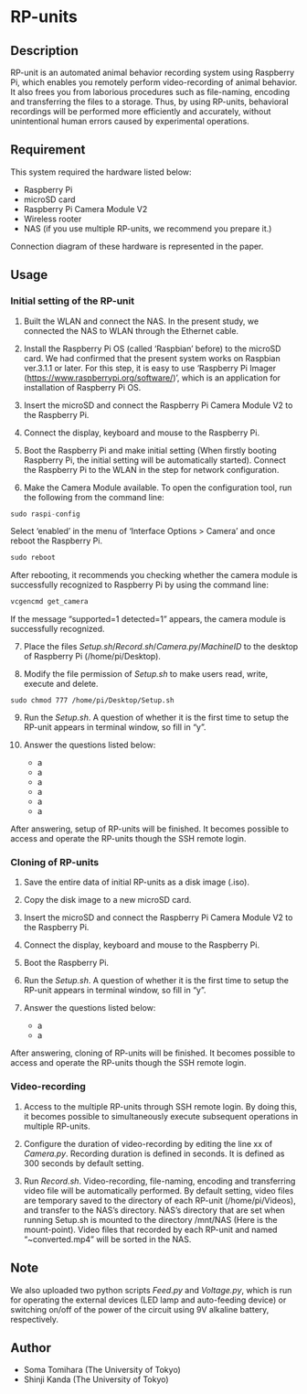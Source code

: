 # RP-units

## Description
 RP-unit is an automated animal behavior recording system using Raspberry Pi, which enables you remotely perform video-recording of animal behavior. It also frees you from laborious procedures such as file-naming, encoding and transferring the files to a storage. Thus, by using RP-units, behavioral recordings will be performed more efficiently and accurately, without unintentional human errors caused by experimental operations. 
 
## Requirement
 This system required the hardware listed below:
   -	Raspberry Pi
   -	microSD card
   -	Raspberry Pi Camera Module V2
   -	Wireless rooter
   -	NAS (if you use multiple RP-units, we recommend you prepare it.)
 
 Connection diagram of these hardware is represented in the paper.
 
## Usage
### Initial setting of the RP-unit
1.	Built the WLAN and connect the NAS. In the present study, we connected the NAS to WLAN through the Ethernet cable.

2.	Install the Raspberry Pi OS (called ‘Raspbian’ before) to the microSD card. We had confirmed that the present system works on Raspbian ver.3.1.1 or later. For this step, it is easy to use ‘Raspberry Pi Imager (https://www.raspberrypi.org/software/)’, which is an application for installation of Raspberry Pi OS.

3.	Insert the microSD and connect the Raspberry Pi Camera Module V2 to the Raspberry Pi.

4.	Connect the display, keyboard and mouse to the Raspberry Pi. 

5.	Boot the Raspberry Pi and make initial setting (When firstly booting Raspberry Pi, the initial setting will be automatically started). Connect the Raspberry Pi to the WLAN in the step for network configuration.

6.	Make the Camera Module available. To open the configuration tool, run the following from the command line:
   ```python
   sudo raspi-config
   ```
   Select ‘enabled’ in the menu of ‘Interface Options > Camera’ and once reboot the Raspberry Pi.
   ```python
   sudo reboot
   ```
   After rebooting, it recommends you checking whether the camera module is successfully recognized to Raspberry Pi by using the command line:
   ```python
   vcgencmd get_camera
   ```
   If the message “supported=1 detected=1” appears, the camera module is successfully recognized.

7.	Place the files *Setup.sh*/*Record.sh*/*Camera.py*/*MachineID* to the desktop of Raspberry Pi (/home/pi/Desktop).

8.	Modify the file permission of *Setup.sh* to make users read, write, execute and delete.
   ```
   sudo chmod 777 /home/pi/Desktop/Setup.sh
   ```
   
9.	Run the *Setup.sh*. A question of whether it is the first time to setup the RP-unit appears in terminal window, so fill in “y”.

10.	Answer the questions listed below:
    - a
    - a
    - a
    - a
    - a
    - a

  After answering, setup of RP-units will be finished. It becomes possible to access and operate the 
  RP-units though the SSH remote login.

### Cloning of RP-units
1.	Save the entire data of initial RP-units as a disk image (.iso).

2.	Copy the disk image to a new microSD card.

3.	Insert the microSD and connect the Raspberry Pi Camera Module V2 to the Raspberry Pi.

4.	Connect the display, keyboard and mouse to the Raspberry Pi. 

5.	Boot the Raspberry Pi.

6.	Run the *Setup.sh*. A question of whether it is the first time to setup the RP-unit appears in terminal window, so fill in “y”.

7.	Answer the questions listed below:
    - a
    - a
    
   After answering, cloning of RP-units will be finished. It becomes possible to access and operate the RP-units though the SSH remote login.

### Video-recording
1.	Access to the multiple RP-units through SSH remote login. By doing this, it becomes possible to simultaneously execute subsequent operations in multiple RP-units.

2.	Configure the duration of video-recording by editing the line xx of *Camera.py*. Recording duration is defined in seconds. It is defined as 300 seconds by default setting.

3.	Run *Record.sh*. Video-recording, file-naming, encoding and transferring video file will be automatically performed. By default setting, video files are temporary saved to the directory of each RP-unit (/home/pi/Videos), and transfer to the NAS’s directory. NAS’s directory that are set when running Setup.sh is mounted to the directory /mnt/NAS (Here is the mount-point). Video files that recorded by each RP-unit and named “~converted.mp4” will be sorted in the NAS.


## Note
 We also uploaded two python scripts *Feed.py* and *Voltage.py*, which is run for operating the external devices (LED lamp and auto-feeding device) or switching on/off of the power of the circuit using 9V alkaline battery, respectively.

## Author
 - Soma Tomihara (The University of Tokyo)
 - Shinji Kanda (The University of Tokyo)
